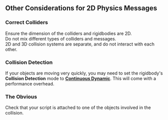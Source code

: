 ## Other Considerations for 2D Physics Messages
### Correct Colliders
Ensure the dimension of the colliders and rigidbodies are 2D.  
Do not mix different types of colliders and messages.  
2D and 3D collision systems are separate, and do not interact with each other.
### Collision Detection
If your objects are moving very quickly, you may need to set the rigidbody's **Collision Detection** mode to [**Continuous Dynamic**](https://docs.unity3d.com/Manual/ContinuousCollisionDetection.html). This will come with a performance overhead.
### The Obvious
Check that your script is attached to one of the objects involved in the collision.